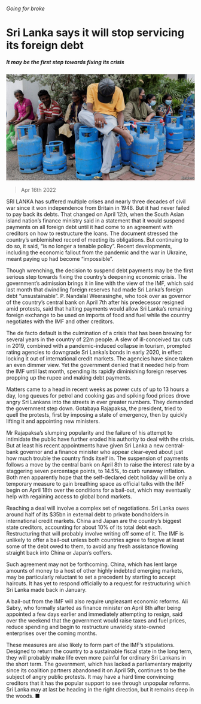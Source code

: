 ###### Going for broke

# Sri Lanka says it will stop servicing its foreign debt 

##### It may be the first step towards fixing its crisis 

![image](images/20220416_asp005.jpg) 

> Apr 16th 2022 

SRI LANKA has suffered multiple crises and nearly three decades of civil war since it won independence from Britain in 1948. But it had never failed to pay back its debts. That changed on April 12th, when the South Asian island nation’s finance ministry said in a statement that it would suspend payments on all foreign debt until it had come to an agreement with creditors on how to restructure the loans. The document stressed the country’s unblemished record of meeting its obligations. But continuing to do so, it said, “is no longer a tenable policy”. Recent developments, including the economic fallout from the pandemic and the war in Ukraine, meant paying up had become “impossible”.

Though wrenching, the decision to suspend debt payments may be the first serious step towards fixing the country’s deepening economic crisis. The government’s admission brings it in line with the view of the IMF, which said last month that dwindling foreign reserves had made Sri Lanka’s foreign debt “unsustainable”. P. Nandalal Weerasinghe, who took over as governor of the country’s central bank on April 7th after his predecessor resigned amid protests, said that halting payments would allow Sri Lanka’s remaining foreign exchange to be used on imports of food and fuel while the country negotiates with the IMF and other creditors.


The de facto default is the culmination of a crisis that has been brewing for several years in the country of 22m people. A slew of ill-conceived tax cuts in 2019, combined with a pandemic-induced collapse in tourism, prompted rating agencies to downgrade Sri Lanka’s bonds in early 2020, in effect locking it out of international credit markets. The agencies have since taken an even dimmer view. Yet the government denied that it needed help from the IMF until last month, spending its rapidly diminishing foreign reserves propping up the rupee and making debt payments.

Matters came to a head in recent weeks as power cuts of up to 13 hours a day, long queues for petrol and cooking gas and spiking food prices drove angry Sri Lankans into the streets in ever greater numbers. They demanded the government step down. Gotabaya Rajapaksa, the president, tried to quell the protests, first by imposing a state of emergency, then by quickly lifting it and appointing new ministers.

Mr Rajapaksa’s slumping popularity and the failure of his attempt to intimidate the public have further eroded his authority to deal with the crisis. But at least his recent appointments have given Sri Lanka a new central-bank governor and a finance minister who appear clear-eyed about just how much trouble the country finds itself in. The suspension of payments follows a move by the central bank on April 8th to raise the interest rate by a staggering seven percentage points, to 14.5%, to curb runaway inflation. Both men apparently hope that the self-declared debt holiday will be only a temporary measure to gain breathing space as official talks with the IMF begin on April 18th over the conditions for a bail-out, which may eventually help with regaining access to global bond markets.

Reaching a deal will involve a complex set of negotiations. Sri Lanka owes around half of its $35bn in external debt to private bondholders in international credit markets. China and Japan are the country’s biggest state creditors, accounting for about 10% of its total debt each. Restructuring that will probably involve writing off some of it. The IMF is unlikely to offer a bail-out unless both countries agree to forgive at least some of the debt owed to them, to avoid any fresh assistance flowing straight back into China or Japan’s coffers.

Such agreement may not be forthcoming. China, which has lent large amounts of money to a host of other highly indebted emerging markets, may be particularly reluctant to set a precedent by starting to accept haircuts. It has yet to respond officially to a request for restructuring which Sri Lanka made back in January.

A bail-out from the IMF will also require unpleasant economic reforms. Ali Sabry, who formally started as finance minister on April 8th after being appointed a few days earlier and immediately attempting to resign, said over the weekend that the government would raise taxes and fuel prices, reduce spending and begin to restructure unwieldy state-owned enterprises over the coming months.

These measures are also likely to form part of the IMF’s stipulations. Designed to return the country to a sustainable fiscal state in the long term, they will probably make life even more painful for ordinary Sri Lankans in the short term. The government, which has lacked a parliamentary majority since its coalition partners abandoned it on April 5th, continues to be the subject of angry public protests. It may have a hard time convincing creditors that it has the popular support to see through unpopular reforms. Sri Lanka may at last be heading in the right direction, but it remains deep in the woods. ■

